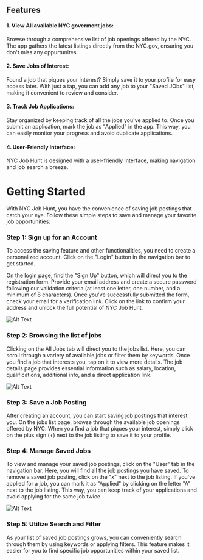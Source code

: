 
## Features

#### 1. View All available NYC goverment jobs:
Browse through a comprehensive list of job openings offered by the NYC.  The app gathers the latest listings directly from the NYC.gov, ensuring you don't miss any oppurtunites.

#### 2. Save Jobs of Interest:
Found a job that piques your interest? Simply save it to your profile for easy access later. With just a tap, you can add any job to your "Saved JObs" list, making it convenient to review and consider. 

#### 3. Track Job Applications:
Stay organized by keeping track of all the jobs you've applied to. Once you submit an application, mark the job as "Applied" in the app. This way, you can easily monitor your progress and avoid duplicate applications.

#### 4. User-Friendly Interface:
NYC Job Hunt is designed with a user-friendly interface, making navigation and job search a breeze. 


# Getting Started



With NYC Job Hunt, you have the convenience of saving job postings that catch your eye. Follow these simple steps to save and manage your favorite job opportunities:

### Step 1: Sign up for an Account
To access the saving feature and other functionalities, you need to create a personalized account. Click on the "Login" button in the navigation bar to get started.

On the login page, find the "Sign Up" button, which will direct you to the registration form. Provide your email address and create a secure password following our validation criteria (at least one letter, one number, and a minimum of 8 characters). Once you've successfully submitted the form, check your email for a verification link. Click on the link to confirm your address and unlock the full potential of NYC Job Hunt.

![Alt Text](./media/gifs/2.signup.gif)

### Step 2: Browsing the list of jobs

Clicking on the All Jobs tab will direct you to the jobs list. Here, you can scroll through a variety of available jobs or filter them by keywords. Once you find a job that interests you, tap on it to view more details. The job details page provides essential information such as salary, location, qualifications, additional info, and a direct application link.

![Alt Text](./media/gifs/1.browsing.gif)

### Step 3: Save a Job Posting
After creating an account, you can start saving job postings that interest you. On the jobs list page, browse through the available job openings offered by NYC. When you find a job that piques your interest, simply click on the plus sign (+) next to the job listing to save it to your profile.


### Step 4: Manage Saved Jobs
To view and manage your saved job postings, click on the "User" tab in the navigation bar. Here, you will find all the job postings you have saved. To remove a saved job posting, click on the "x" next to the job listing. If you've applied for a job, you can mark it as "Applied" by clicking on the letter "A" next to the job listing. This way, you can keep track of your applications and avoid applying for the same job twice.

![Alt Text](./media/gifs/3.saving_jobs.gif)

### Step 5: Utilize Search and Filter
As your list of saved job postings grows, you can conveniently search through them by using keywords or applying filters. This feature makes it easier for you to find specific job opportunities within your saved list.